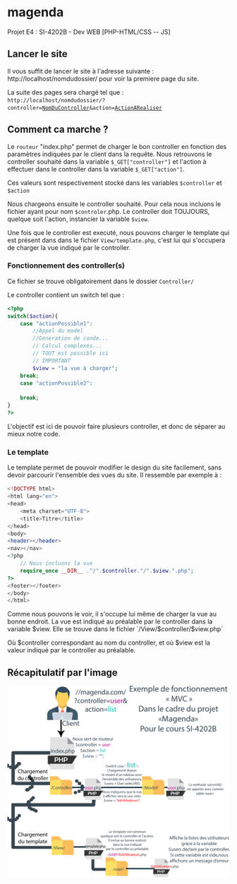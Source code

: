 # magenda
Projet E4 : SI-4202B - Dev WEB [PHP-HTML/CSS -- JS]

## Lancer le site
Il vous suffit de lancer le site à l'adresse suivante : 
http://localhost/nomdudossier/ 
pour voir la premiere page du site. 

La suite des pages sera chargé tel que : <br />
<code>http://localhost/nomdudossier/?controller=<u>NomDuController</u>&action=<u>ActionARealiser</u></code>

## Comment ca marche ? 
Le `routeur` "index.php" permet de charger le bon controller en fonction des paramètres indiquées par le client dans la requête.
Nous retrouvons le controller souhaité dans la variable `$_GET["controller"]`
et l'action à effectuer dans le controller dans la variable `$_GET["action"]`.

Ces valeurs sont respectivement stocké dans les variables `$controller` et `$action`

Nous chargeons ensuite le controller souhaité. 
Pour cela nous incluons le fichier ayant pour nom `$controler`.php.
Le controller doit TOUJOURS, quelque soit l'action, instancier la variable `$view`.

Une fois que le controller est executé, nous pouvons charger le template qui est présent dans 
dans le fichier `View/template.php`, c'est lui qui s'occupera de charger la vue indiqué par le controller. 

### Fonctionnement des controller(s)
Ce fichier se trouve obligatoirement dans le dossier `Controller/`

Le controller contient un switch tel que : 

```php
<?php
switch($action){
    case "actionPossible1":
        //Appel du model
        //Generation de conde...
        // Calcul complexes...
        // TOUT est possible ici
        // IMPORTANT 
        $view = "la vue à charger";
    break;
    case "actionPossible2":
        
    break;
}
?>
```

L'objectif est ici de pouvoir faire plusieurs controller, et donc de séparer au mieux notre code. 

### Le template
Le template permet de pouvoir modifier le design du site facilement, sans devoir parcourir l'ensemble des vues du site. 
Il ressemble par exemple à : 
```php
<!DOCTYPE html>
<html lang="en">
<head>
    <meta charset="UTF-8">
    <title>Titre</title>
</head>
<body>
<header></header>
<nav></nav>
<?php
    // Nous incluons la vue
    require_once __DIR__ ."/".$controller."/".$view.".php";
?>
<footer></footer>
</body>
</html>
```
Comme nous pouvons le voir, il s'occupe lui même de charger la vue au bonne endroit. 
La vue est indiqué au préalable par le controller dans la variable $view. 
Elle se trouve dans le fichier `/View/$controller/$view.php`

Où $controller correspondant au nom du controller, et où $view est la valeur indiqué par le controller au préalable. 
## Récapitulatif par l'image
![exempleUserList](Exemple.User.List.png)
    
